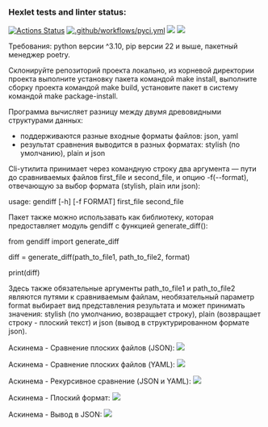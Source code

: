 ### Hexlet tests and linter status:
[![Actions Status](https://github.com/Sophia-Filimonova/python-project-50/workflows/hexlet-check/badge.svg)](https://github.com/Sophia-Filimonova/python-project-50/actions)
[![.github/workflows/pyci.yml](https://github.com/Sophia-Filimonova/python-project-50/actions/workflows/pyci.yml/badge.svg)](https://github.com/Sophia-Filimonova/python-project-50/actions/workflows/pyci.yml)
<a href="https://codeclimate.com/github/Sophia-Filimonova/python-project-50/maintainability"><img src="https://api.codeclimate.com/v1/badges/3e561a75ae07b9d982c9/maintainability" /></a>
<a href="https://codeclimate.com/github/Sophia-Filimonova/python-project-50/test_coverage"><img src="https://api.codeclimate.com/v1/badges/3e561a75ae07b9d982c9/test_coverage" /></a>


Требования: python версии ^3.10, pip версии 22 и выше, пакетный менеджер poetry.

Склонируйте репозиторий проекта локально, из корневой директории проекта выполните установку пакета командой make install, выполните сборку проекта командой make build, установите пакет в систему командой make package-install.

Программа вычисляет разницу между двумя древовидными структурами данных:
- поддерживаются разные входные форматы файлов: json, yaml
- результат сравнения выводится в разных форматах: stylish (по умолчанию), plain и json

Сli-утилита принимает через командную строку два аргумента — пути до сравниваемых файлов first_file и second_file, и опцию -f(--format), отвечающую за выбор формата (stylish, plain или json):

usage: gendiff [-h] [-f FORMAT] first_file second_file


Пакет также можно использавать как библиотеку, которая предоставляет модуль gendiff с функцией generate_diff():

from gendiff import generate_diff

diff = generate_diff(path_to_file1, path_to_file2, format)

print(diff)

Здесь также обязательные аргументы path_to_file1 и path_to_file2 являются путями к сравниваемым файлам, необязательный параметр format выбирает вид представления результата и может принимать значения: stylish (по умолчанию, возвращает строку), plain (возвращает строку - плоский текст) и json (вывод в структурированном формате json).


Аскинема - Сравнение плоских файлов (JSON):
<a href="https://asciinema.org/a/2OqYPzEuPewucKLATjMEHAo3T" target="_blank"><img src="https://asciinema.org/a/2OqYPzEuPewucKLATjMEHAo3T.svg" /></a>

Аскинема - Сравнение плоских файлов (YAML):
<a href="https://asciinema.org/a/c4ULkuM97vKUWGRJpwqFWNNYd" target="_blank"><img src="https://asciinema.org/a/c4ULkuM97vKUWGRJpwqFWNNYd.svg" /></a>

Аскинема - Рекурсивное сравнение (JSON и YAML):
<a href="https://asciinema.org/a/DzazLmOM3m4qJZJEDRH6ZnqZq" target="_blank"><img src="https://asciinema.org/a/DzazLmOM3m4qJZJEDRH6ZnqZq.svg" /></a>

Аскинема - Плоский формат:
<a href="https://asciinema.org/a/X1suVY4gI7vPSTe0tstg7mKhP" target="_blank"><img src="https://asciinema.org/a/X1suVY4gI7vPSTe0tstg7mKhP.svg" /></a>

Аскинема - Вывод в JSON:
<a href="https://asciinema.org/a/s7XlNF16TVEjNauRFP2sq0E5C" target="_blank"><img src="https://asciinema.org/a/s7XlNF16TVEjNauRFP2sq0E5C.svg" /></a>